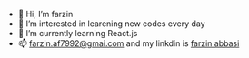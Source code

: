 - 👋 Hi, I’m farzin
- 👀 I’m interested in learening new codes every day
- 🌱 I’m currently learning React.js
- 📫 farzin.af7992@gmai.com and my linkdin is [farzin abbasi](https://www.linkedin.com/in/farzin-abbasi-9aa38224b)

<!---
farzin2079/myworks is a ✨ special ✨ repository because its my some works mmybe intersting to other
--->

